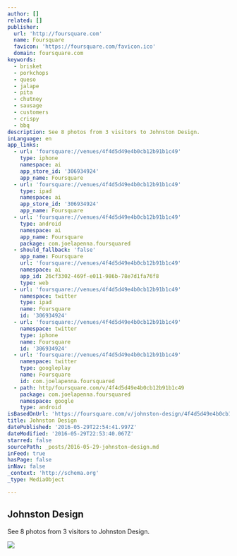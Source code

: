 ```yaml
---
author: []
related: []
publisher:
  url: 'http://foursquare.com'
  name: Foursquare
  favicon: 'https://foursquare.com/favicon.ico'
  domain: foursquare.com
keywords:
  - brisket
  - porkchops
  - queso
  - jalape
  - pita
  - chutney
  - sausage
  - customers
  - crispy
  - bbq
description: See 8 photos from 3 visitors to Johnston Design.
inLanguage: en
app_links:
  - url: 'foursquare://venues/4f4d5d49e4b0cb12b91b1c49'
    type: iphone
    namespace: ai
    app_store_id: '306934924'
    app_name: Foursquare
  - url: 'foursquare://venues/4f4d5d49e4b0cb12b91b1c49'
    type: ipad
    namespace: ai
    app_store_id: '306934924'
    app_name: Foursquare
  - url: 'foursquare://venues/4f4d5d49e4b0cb12b91b1c49'
    type: android
    namespace: ai
    app_name: Foursquare
    package: com.joelapenna.foursquared
  - should_fallback: 'false'
    app_name: Foursquare
    url: 'foursquare://venues/4f4d5d49e4b0cb12b91b1c49'
    namespace: ai
    app_id: 26cf3302-469f-e011-986b-78e7d1fa76f8
    type: web
  - url: 'foursquare://venues/4f4d5d49e4b0cb12b91b1c49'
    namespace: twitter
    type: ipad
    name: Foursquare
    id: '306934924'
  - url: 'foursquare://venues/4f4d5d49e4b0cb12b91b1c49'
    namespace: twitter
    type: iphone
    name: Foursquare
    id: '306934924'
  - url: 'foursquare://venues/4f4d5d49e4b0cb12b91b1c49'
    namespace: twitter
    type: googleplay
    name: Foursquare
    id: com.joelapenna.foursquared
  - path: http/foursquare.com/v/4f4d5d49e4b0cb12b91b1c49
    package: com.joelapenna.foursquared
    namespace: google
    type: android
isBasedOnUrl: 'https://foursquare.com/v/johnston-design/4f4d5d49e4b0cb12b91b1c49'
title: Johnston Design
datePublished: '2016-05-29T22:54:41.997Z'
dateModified: '2016-05-29T22:53:40.067Z'
starred: false
sourcePath: _posts/2016-05-29-johnston-design.md
inFeed: true
hasPage: false
inNav: false
_context: 'http://schema.org'
_type: MediaObject

---
```

<article style=""><h1>Johnston Design</h1><p>See 8 photos from 3 visitors to Johnston Design.</p><img src="https://irs2.4sqi.net/img/general/600x600/35955685_U9jHPpM8t6QTOvqzjuSkWvdbEq7Dg03nqZhmeDLK0C0.jpg" /></article>